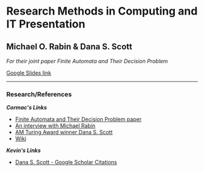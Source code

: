 # Research Methods in Computing and IT Presentation

## Michael O. Rabin & Dana S. Scott
_For their joint paper Finite Automata and Their Decision Problem_

[Google Slides link](https://docs.google.com/presentation/d/1BtM7tCxvdqJ3bj4t8l8zaUQd6WJ1NPKeSDeIeDeVk_M/edit?usp=sharing)

***

### Research/References
_**Cormac's Links**_
* [Finite Automata and Their Decision Problem paper](http://www.cse.chalmers.se/~coquand/AUTOMATA/rs.pdf)
* [An interview with Michael Rabin](https://amturing.acm.org/pdf/RabinTuringTranscript.pdf)
* [AM Turing Award winner Dana S. Scott](https://amturing.acm.org/award_winners/scott_1193622.cfm)
* [Wiki](https://en.wikipedia.org/wiki/Michael_O._Rabin)

_**Kevin's Links**_
* [Dana S. Scott - Google Scholar Citations](https://scholar.google.nl/citations?user=oaja5KYAAAAJ&hl=en)
